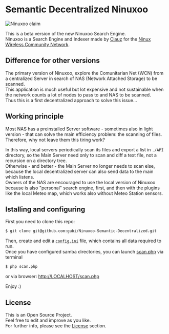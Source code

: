 # Semantic Decentralized Ninuxoo
![Ninuxoo claim](https://raw.github.com/gubi/Ninuxoo-Semantic-Decentralized/master/common/media/img/ninuxoo_claim.png)

This is a beta version of the new Ninuxoo Search Engine.<br />
Ninuxoo is a Search Engine and Indexer made by [Clauz](https://github.com/cl4u2) for the [Ninux Wireless Community Network](https://github.com/ninuxorg).

## Difference for other versions
The primary version of Ninuxoo, explore the Comunitarian Net (WCN) from a centralized Server in search of NAS (Network Attached Storage) to be scanned.<br />
This application is much useful but lot expensive and not sustainable when the network counts a lot of nodes to pass to and NAS to be scanned.<br />
Thus this is a first decentralized approach to solve this issue...

## Working principle
Most NAS has a preinstalled Server software - sometimes also in light version - that can solve the main efficiency problem: the scanning of files.<br />
Therefore, why not leave them this tiring work?

In this way, local servers periodically scan its files and export a list in `./API` directory, so the Main Server need only to scan and diff a text file, not a recursion on a directory tree.<br />
Otherwise - and better - the Main Server no longer needs to scan else, because the local decentralized server can also send data to the main which listens.<br />
Owners of the NAS are encouraged to use the local version of Ninuxoo because is also "personal" search engine, first, and then with the plugins like the local Meteo map, which works also without Meteo Station sensors.

## Istalling and configuring
First you need to clone this repo:
```bash
$ git clone git@github.com:gubi/Ninuxoo-Semantic-Decentralized.git
```

Then, create and edit a [`config.ini`](./blob/master/config.ini) file, which contains all data required to run.<br />
Once you have configured samba directories, you can launch [scan.php](./blob/master/scan.php) via terminal

```bash
$ php scan.php
```

or via browser: [http://LOCALHOST/scan.php](http://LOCALHOST/scan.php)

Enjoy :)

## License
This is an Open Source Project.<br />
Feel free to edit and improve as you like.<br />
For further info, please see the [License](./blob/master/LICENSE) section.
